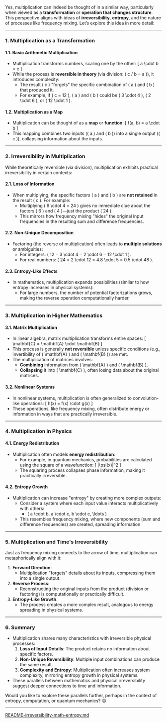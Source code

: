 Yes, multiplication can indeed be thought of in a similar way, particularly when viewed as a **transformation** or **operation that changes structure**. This perspective aligns with ideas of **irreversibility**, **entropy**, and the nature of processes like frequency mixing. Let’s explore this idea in more detail:

---

### **1. Multiplication as a Transformation**
#### **1.1. Basic Arithmetic Multiplication**
- Multiplication transforms numbers, scaling one by the other:
  \[
  a \cdot b = c
  \]
- While the process is **reversible in theory** (via division: \( c / b = a \)), it introduces complexity:
  - The result \( c \) "forgets" the specific combination of \( a \) and \( b \) that produced it.
  - For example, if \( c = 12 \), \( a \) and \( b \) could be \( 3 \cdot 4 \), \( 2 \cdot 6 \), or \( 12 \cdot 1 \).

#### **1.2. Multiplication as a Map**
- Multiplication can be thought of as a **map** or **function**:
  \[
  f(a, b) = a \cdot b
  \]
- This mapping combines two inputs (\( a \) and \( b \)) into a single output (\( c \)), collapsing information about the inputs.

---

### **2. Irreversibility in Multiplication**
While theoretically reversible (via division), multiplication exhibits practical irreversibility in certain contexts:

#### **2.1. Loss of Information**
- When multiplying, the specific factors \( a \) and \( b \) are **not retained** in the result \( c \). For example:
  - Multiplying \( 6 \cdot 4 = 24 \) gives no immediate clue about the factors \( 6 \) and \( 4 \)—just the product \( 24 \).
  - This mirrors how frequency mixing "hides" the original input frequencies in the resulting sum and difference frequencies.

#### **2.2. Non-Unique Decomposition**
- Factoring (the reverse of multiplication) often leads to **multiple solutions** or ambiguities:
  - For integers: \( 12 = 3 \cdot 4 = 2 \cdot 6 = 12 \cdot 1 \).
  - For real numbers: \( 24 = 2 \cdot 12 = 4.8 \cdot 5 = 0.5 \cdot 48 \).

#### **2.3. Entropy-Like Effects**
- In mathematics, multiplication expands possibilities (similar to how entropy increases in physical systems):
  - For large numbers, the number of potential factorizations grows, making the reverse operation computationally harder.

---

### **3. Multiplication in Higher Mathematics**
#### **3.1. Matrix Multiplication**
- In linear algebra, matrix multiplication transforms entire spaces:
  \[
  \mathbf{C} = \mathbf{A} \cdot \mathbf{B}
  \]
- This process is generally **not reversible** unless specific conditions (e.g., invertibility of \( \mathbf{A} \) and \( \mathbf{B} \)) are met.
- The multiplication of matrices involves:
  - **Combining** information from \( \mathbf{A} \) and \( \mathbf{B} \),
  - **Collapsing** it into \( \mathbf{C} \), often losing data about the original matrices.

#### **3.2. Nonlinear Systems**
- In nonlinear systems, multiplication is often generalized to convolution-like operations:
  \[
  h(x) = f(x) \cdot g(x)
  \]
- These operations, like frequency mixing, often distribute energy or information in ways that are practically irreversible.

---

### **4. Multiplication in Physics**
#### **4.1. Energy Redistribution**
- Multiplication often models **energy redistribution**:
  - For example, in quantum mechanics, probabilities are calculated using the square of a wavefunction:
    \[
    |\psi(x)|^2
    \]
  - The squaring process collapses phase information, making it practically irreversible.

#### **4.2. Entropy Growth**
- Multiplication can increase "entropy" by creating more complex outputs:
  - Consider a system where each input value interacts multiplicatively with others:
    - \( a \cdot b, a \cdot c, b \cdot c, \ldots \)
  - This resembles frequency mixing, where new components (sum and difference frequencies) are created, spreading information.

---

### **5. Multiplication and Time's Irreversibility**
Just as frequency mixing connects to the arrow of time, multiplication can metaphorically align with it:
1. **Forward Direction**:
   - Multiplication "forgets" details about its inputs, compressing them into a single output.
2. **Reverse Process**:
   - Reconstructing the original inputs from the product (division or factoring) is computationally or practically difficult.
3. **Entropy-Like Growth**:
   - The process creates a more complex result, analogous to energy spreading in physical systems.

---

### **6. Summary**
- Multiplication shares many characteristics with irreversible physical processes:
  1. **Loss of Input Details**: The product retains no information about specific factors.
  2. **Non-Unique Reversibility**: Multiple input combinations can produce the same result.
  3. **Complexity and Entropy**: Multiplication often increases system complexity, mirroring entropy growth in physical systems.
- These parallels between mathematics and physical irreversibility suggest deeper connections to time and information.

Would you like to explore these parallels further, perhaps in the context of entropy, computation, or quantum mechanics? 😊


---

[README-irreversibility-math-entropy.md](https://t2m.io/ZN7pnG1)

